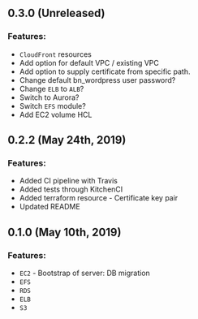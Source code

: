## 0.3.0 (Unreleased)
### Features:
* `CloudFront` resources
* Add option for default VPC / existing VPC
* Add option to supply certificate from specific path.
* Change default bn_wordpress user password?
* Change `ELB` to `ALB`?
* Switch to Aurora?
* Switch `EFS` module?
* Add EC2 volume HCL  

## 0.2.2 (May 24th, 2019)
### Features:
* Added CI pipeline with Travis
* Added tests through KitchenCI
* Added terraform resource - Certificate key pair
* Updated README

## 0.1.0 (May 10th, 2019)

### Features:
* `EC2` - Bootstrap of server: DB migration
* `EFS`
* `RDS`
* `ELB`
* `S3`
